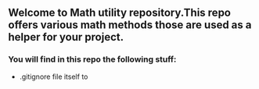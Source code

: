 ## Welcome to Math utility repository.This repo offers various math methods those are used as a helper for your project.

### You will find in this repo the following stuff:
* .gitignore file itself to
